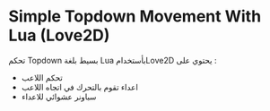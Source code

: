 # Simple Topdown Movement With Lua (Love2D)

تحكم Topdown بسيط بلغة Lua بأستخدامLove2D
يحتوي على :
- تحكم اللاعب
- اعداء تقوم بالتحرك في اتجاه اللاعب
- سباونر عشوائي للاعداء
